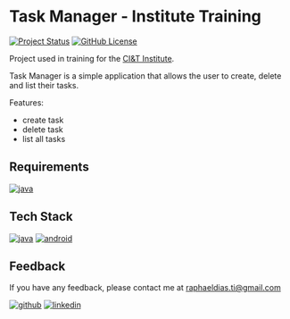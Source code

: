 # Task Manager - Institute Training

[![Project Status](https://img.shields.io/static/v1?label=project%20status&message=complete&color=success&style=flat-square)](#)
[![GitHub License](https://img.shields.io/github/license/raphaelbh/institute-training?style=flat-square)](#)

Project used in training for the [CI&T Institute](https://ciandt.com/br/pt-br/instituto).

Task Manager is a simple application that allows the user to create, delete and list their tasks.

Features:
- create task
- delete task
- list all tasks

## Requirements

[![java](https://img.shields.io/badge/Java-ED8B00?style=for-the-badge&logo=java&logoColor=white)](https://www.java.com/)

## Tech Stack

[![java](https://img.shields.io/badge/Java-ED8B00?style=for-the-badge&logo=java&logoColor=white)](https://www.java.com/)
[![android](https://img.shields.io/badge/Android-3DDC84?style=for-the-badge&logo=android&logoColor=white)](https://developer.android.com/)

## Feedback

If you have any feedback, please contact me at raphaeldias.ti@gmail.com

[![github](https://img.shields.io/badge/GitHub-100000?style=for-the-badge&logo=github&logoColor=white)](https://github.com/raphaelbh)
[![linkedin](https://img.shields.io/badge/LinkedIn-0077B5?style=for-the-badge&logo=linkedin&logoColor=white)](https://www.linkedin.com/in/raphaelbh/)
